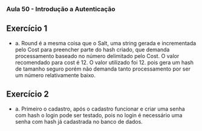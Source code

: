 ### Aula 50 - Introdução a Autenticação

## Exercício 1
* a. Round é a mesma coisa que o Salt, uma string gerada e incrementada pelo Cost para preencher parte do hash criado, que demanda processamento baseado no número delimitado pelo Cost.
O valor recomendado para cost é 12.
O valor utilizado foi 12.
pois gera um hash de tamanho seguro porém não demanda tanto processamento por ser um número relativamente baixo.

## Exercício 2
* a. Primeiro o cadastro, após o cadastro funcionar e criar uma senha com hash o login pode ser testado, pois no login é necessário uma senha com hash já cadastrada no banco de dados.
